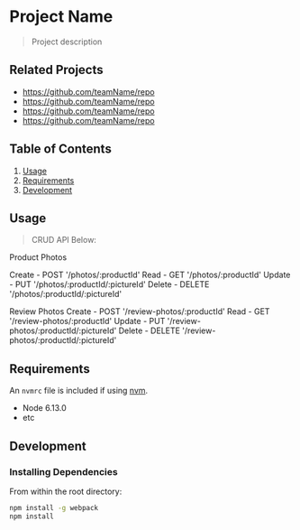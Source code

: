 # Project Name

> Project description

## Related Projects

  - https://github.com/teamName/repo
  - https://github.com/teamName/repo
  - https://github.com/teamName/repo
  - https://github.com/teamName/repo

## Table of Contents

1. [Usage](#Usage)
1. [Requirements](#requirements)
1. [Development](#development)

## Usage

> CRUD API Below:

Product Photos

Create - POST '/photos/:productId'
Read - GET '/photos/:productId'
Update - PUT '/photos/:productId/:pictureId'
Delete - DELETE '/photos/:productId/:pictureId'

Review Photos
Create - POST '/review-photos/:productId'
Read - GET '/review-photos/:productId'
Update - PUT '/review-photos/:productId/:pictureId'
Delete - DELETE '/review-photos/:productId/:pictureId'


## Requirements

An `nvmrc` file is included if using [nvm](https://github.com/creationix/nvm).

- Node 6.13.0
- etc

## Development

### Installing Dependencies

From within the root directory:

```sh
npm install -g webpack
npm install
```

